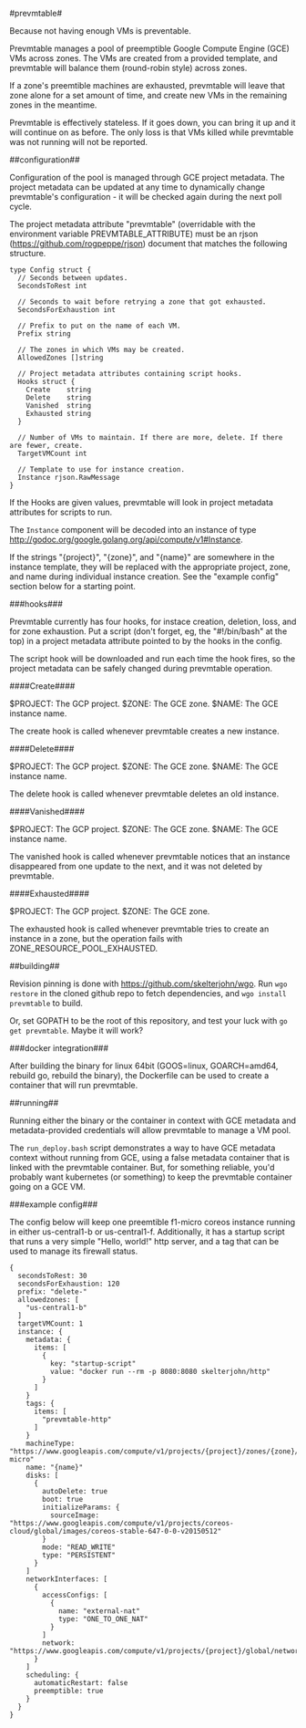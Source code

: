 #prevmtable#

Because not having enough VMs is preventable.

Prevmtable manages a pool of preemptible Google Compute Engine (GCE) VMs across zones. The VMs are created from a provided template, and prevmtable will balance them (round-robin style) across zones.

If a zone's preemtible machines are exhausted, prevmtable will leave that zone alone for a set amount of time, and create new VMs in the remaining zones in the meantime.

Prevmtable is effectively stateless. If it goes down, you can bring it up and it will continue on as before. The only loss is that VMs killed while prevmtable was not running will not be reported.

##configuration##

Configuration of the pool is managed through GCE project metadata. The project metadata can be updated at any time to dynamically change prevmtable's configuration - it will be checked again during the next poll cycle.

The project metadata attribute "prevmtable" (overridable with the environment variable PREVMTABLE_ATTRIBUTE) must be an rjson (https://github.com/rogpeppe/rjson) document that matches the following structure.

    type Config struct {
      // Seconds between updates.
      SecondsToRest int

      // Seconds to wait before retrying a zone that got exhausted.
      SecondsForExhaustion int

      // Prefix to put on the name of each VM.
      Prefix string

      // The zones in which VMs may be created.
      AllowedZones []string

      // Project metadata attributes containing script hooks.
      Hooks struct {
        Create    string
        Delete    string
        Vanished  string
        Exhausted string
      }

      // Number of VMs to maintain. If there are more, delete. If there are fewer, create.
      TargetVMCount int

      // Template to use for instance creation.
      Instance rjson.RawMessage
    }

If the Hooks are given values, prevmtable will look in project metadata attributes for scripts to run.

The `Instance` component will be decoded into an instance of type http://godoc.org/google.golang.org/api/compute/v1#Instance.

If the strings "{project}", "{zone}", and "{name}" are somewhere in the instance template, they will be replaced with the appropriate project, zone, and name during individual instance creation. See the "example config" section below for a starting point.

###hooks###

Prevmtable currently has four hooks, for instace creation, deletion, loss, and for zone exhaustion. Put a script (don't forget, eg, the "#!/bin/bash" at the top) in a project metadata attribute pointed to by the hooks in the config.

The script hook will be downloaded and run each time the hook fires, so the project metadata can be safely changed during prevmtable operation.

####Create####

$PROJECT: The GCP project.
$ZONE: The GCE zone.
$NAME: The GCE instance name.

The create hook is called whenever prevmtable creates a new instance.

####Delete####

$PROJECT: The GCP project.
$ZONE: The GCE zone.
$NAME: The GCE instance name.

The delete hook is called whenever prevmtable deletes an old instance.

####Vanished####

$PROJECT: The GCP project.
$ZONE: The GCE zone.
$NAME: The GCE instance name.

The vanished hook is called whenever prevmtable notices that an instance disappeared from one update to the next, and it was not deleted by prevmtable.

####Exhausted####

$PROJECT: The GCP project.
$ZONE: The GCE zone.

The exhausted hook is called whenever prevmtable tries to create an instance in a zone, but the operation fails with ZONE_RESOURCE_POOL_EXHAUSTED.

##building##

Revision pinning is done with https://github.com/skelterjohn/wgo. Run `wgo restore` in the cloned github repo to fetch dependencies, and `wgo install prevmtable` to build.

Or, set GOPATH to be the root of this repository, and test your luck with `go get prevmtable`. Maybe it will work?

###docker integration###

After building the binary for linux 64bit (GOOS=linux, GOARCH=amd64, rebuild go, rebuild the binary), the Dockerfile can be used to create a container that will run prevmtable. 

##running##

Running either the binary or the container in context with GCE metadata and metadata-provided credentials will allow prevmtable to manage a VM pool.

The `run_deploy.bash` script demonstrates a way to have GCE metadata context without running from GCE, using a false metadata container that is linked with the prevmtable container. But, for something reliable, you'd probably want kubernetes (or something) to keep the prevmtable container going on a GCE VM.

###example config###

The config below will keep one preemtible f1-micro coreos instance running in either us-central1-b or us-central1-f. Additionally, it has a startup script that runs a very simple "Hello, world!" http server, and a tag that can be used to manage its firewall status.

    {
      secondsToRest: 30
      secondsForExhaustion: 120
      prefix: "delete-"
      allowedzones: [
        "us-central1-b"
      ]
      targetVMCount: 1
      instance: {
        metadata: {
          items: [
            {
              key: "startup-script"
              value: "docker run --rm -p 8080:8080 skelterjohn/http"
            }
          ]
        }
        tags: {
          items: [
            "prevmtable-http"
          ]
        }
        machineType: "https://www.googleapis.com/compute/v1/projects/{project}/zones/{zone}/machineTypes/f1-micro"
        name: "{name}"
        disks: [
          {
            autoDelete: true
            boot: true
            initializeParams: {
              sourceImage: "https://www.googleapis.com/compute/v1/projects/coreos-cloud/global/images/coreos-stable-647-0-0-v20150512"
            }
            mode: "READ_WRITE"
            type: "PERSISTENT"
          }
        ]
        networkInterfaces: [
          {
            accessConfigs: [
              {
                name: "external-nat"
                type: "ONE_TO_ONE_NAT"
              }
            ]
            network: "https://www.googleapis.com/compute/v1/projects/{project}/global/networks/default"
          }
        ]
        scheduling: {
          automaticRestart: false
          preemptible: true
        }
      }
    }
